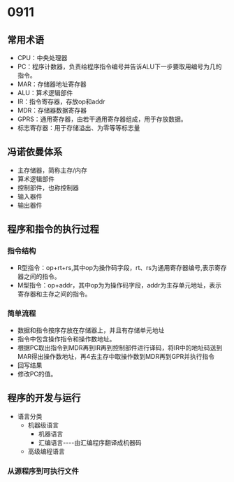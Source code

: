# 0911

## 常用术语
+ CPU：中央处理器
+ PC：程序计数器，负责给程序指令编号并告诉ALU下一步要取用编号为几的指令。
+ MAR：存储器地址寄存器
+ ALU：算术逻辑部件
+ IR：指令寄存器，存放op和addr
+ MDR：存储器数据寄存器
+ GPRS：通用寄存器，由若干通用寄存器组成，用于存放数据。
+ 标志寄存器：用于存储溢出、为零等等标志量

## 冯诺依曼体系
+ 主存储器，简称主存/内存
+ 算术逻辑部件
+ 控制部件，也称控制器
+ 输入器件
+ 输出器件

## 程序和指令的执行过程
### 指令结构
+ R型指令：op+rt+rs,其中op为操作码字段，rt、rs为通用寄存器编号,表示寄存器之间的指令。
+ M型指令：op+addr，其中op为为操作码字段，addr为主存单元地址，表示寄存器和主存之间的指令。
### 简单流程
+ 数据和指令按序存放在存储器上，并且有存储单元地址
+ 指令中包含操作指令和操作数地址。
+ 根据PC取出指令到MDR再到IR再到控制部件进行译码，将IR中的地址码送到MAR得出操作数地址，再4去主存中取操作数到MDR再到GPR并执行指令
+ 回写结果
+ 修改PC的值。

## 程序的开发与运行
+ 语言分类
  + 机器级语言
    + 机器语言
    + 汇编语言----由汇编程序翻译成机器码
  + 高级编程语言
### 从源程序到可执行文件


